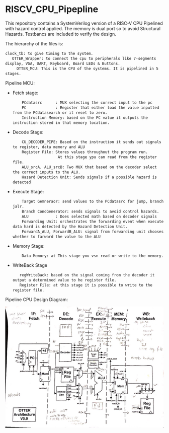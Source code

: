 # RISCV_CPU_Pipepline

This repository contains a SystemVerilog version of a RISC-V CPU Pipelined with hazard control applied.
The memory is dual port so to avoid Structural Hazards.
Testbancs are included to verify the design.

The hierarchy of the files is:

    clock_tb: to give timing to the system.
       OTTER_Wrapper: to connect the cpu to peripherals like 7-segments display, VGA, UART, Keyboard, Board LEDs & Buttons.
         OTTER_MCU: This is the CPU of the systems. It is pipelined in 5 stages. 

Pipeline MCU:

* Fetch stage:

          PCdatasrc      : MUX selecting the correct input to the pc
          PC             : Register that either load the value inputted from the PCdatasearch or it reset to zero.
          Instruction Memory: based on the PC value it outputs the instruction stored in that memory location.

* Decode Stage:
          
          CU_DECODER_PIPE: Based on the instruction it sends out signals to register, data memory and ALU
          Register File: Stores values throughout the program run. 
                          At this stage ypu can read from the register file.
          ALU_srcA, ALU_srcB: Two MUX that based on the decoder select the correct inputs to the ALU.
          Hazard Detection Unit: Sends signals if a possible hazard is detected 

* Execute Stage:
          
          Target Gemneraor: send values to the PCdatasrc for jump, branch jalr.
          Branch CondGenerator: sends signals to avoid control hazards.
          ALU            : Does selected math based on decoder signals
          Forwarding Unit: orchestrates the forwarding event when execute data hard is detected by the Hazard Detection Unit.
          ForwardA_ALU, ForwardB_ALU: signal from forwarding unit chooses whether to farward the value to the ALU

* Memory Stage:
          
          Data Memory: at This stage you vsn read or write to the memory.

* WriteBack Stage
         
         regWriteBack: based on the signal coming from the decoder it output a determined value to he register file.
         Register File: at this stage it is possible to write to the register file.
       
       
Pipeline CPU Design Diagram: 

![alt text](https://github.com/FilippoCheein/RISCV_CPU_Pipepline/blob/main/Pipeline_Diagram.png?raw=true)

